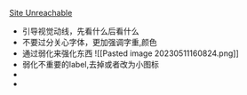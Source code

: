 [Site Unreachable](https://www.youtube.com/watch?v=QePKvqLIsP0)

- 引导视觉动线，先看什么后看什么
- 不要过分关心字体，更加强调字重,颜色
- 通过弱化来强化东西
  ![[Pasted image 20230511160824.png]]
- 弱化不重要的label,去掉或者改为小图标
- 
- 